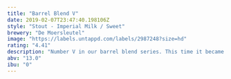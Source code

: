 ```yaml
---
title: "Barrel Blend V"
date: 2019-02-07T23:47:40.198106Z
style: "Stout - Imperial Milk / Sweet"
brewery: "De Moersleutel"
image: "https://labels.untappd.com/labels/2987248?size=hd"
rating: "4.41"
description: "Number V in our barrel blend series. This time it became a blend of scotch and bourbon barrel aged barley wine and milk-stout. It became a thick and sweet stout with lovely notes of bourbon and scotch which turn into a warming coconut and vanilla aftertaste. "
abv: "13.0"
ibu: "0"
---
```

